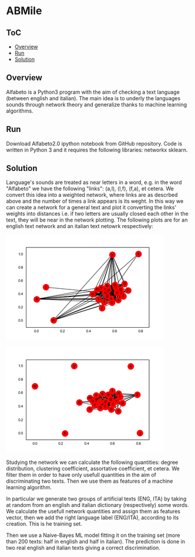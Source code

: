 # ABMile
<script src="https://cdn.mathjax.org/mathjax/latest/MathJax.js?config=TeX-AMS-MML_HTMLorMML" type="text/javascript"></script>
## ToC
- [Overview](#overview)
- [Run](#run)
- [Solution](#Solution)


## Overview

Alfabeto is a Python3 program with the aim of checking a text language (between english and italian). The main idea is to underly the languages sounds through network theory and generalize thanks to machine learning algorithms.


## Run

Download Alfabeto2.0 ipython notebook from GitHub repository.
Code is written in Python 3 and it requires the following libraries: networkx sklearn. 


## Solution

Language's sounds are treated as near letters in a word, e.g. in the word "Alfabeto" we have the following "links": (a,l), (l,f), (f,a), et cetera. We convert this idea into a weighted network, where links are as descrbed above and the number of times a link appears is its weght. In this way we can create a network for a general text and plot it converting the links' weights into distances i.e. if two letters are usually closed each other in the text, they will be near in the network plotting. The following plots are for an english text network and an italian text netowrk respectively:

![network1][network1]

![network2][network2]

Studying the network we can calculate the following quantities: degree distribution, clustering coefficient, assortative coefficient, et cetera. We filter them in order to have only usefull quantities in the aim of discriminating two texts. Then we use them as features of a machine learning algorithm. 

In particular we generate two groups of artificial texts (ENG, ITA) by taking at random from an english and italian dictionary (respectively) some words. We calculate the usefull network quantities and assign them as features vector, then we add the right language label (ENG/ITA), according to its creation. This is he training set.

Then we use a Naive-Bayes ML model fitting it on the training set (more than 200 texts: half in english and half in italian). The prediction is done in two real english and italian texts giving a correct discrimination.


[network1]: img/network1.png "English text network with Networkx"
[network2]: img/network2.png "Italian text network with Networkx"
